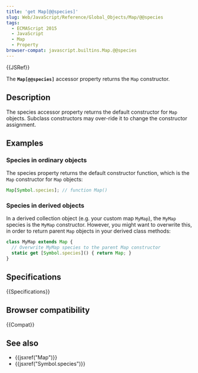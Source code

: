 ```yaml
---
title: 'get Map[@@species]'
slug: Web/JavaScript/Reference/Global_Objects/Map/@@species
tags:
  - ECMAScript 2015
  - JavaScript
  - Map
  - Property
browser-compat: javascript.builtins.Map.@@species
---
```

{{JSRef}}

The **`Map[@@species]`** accessor property returns the `Map` constructor.

## Description

The species accessor property returns the default constructor for `Map` objects.
Subclass constructors may over-ride it to change the constructor assignment.

## Examples

### Species in ordinary objects

The species property returns the default constructor function, which is the
`Map` constructor for `Map` objects:

```js
Map[Symbol.species]; // function Map()
```

### Species in derived objects

In a derived collection object (e.g. your custom map `MyMap`), the `MyMap`
species is the `MyMap` constructor. However, you might want to overwrite this,
in order to return parent `Map` objects in your derived class methods:

```js
class MyMap extends Map {
  // Overwrite MyMap species to the parent Map constructor
  static get [Symbol.species]() { return Map; }
}
```

## Specifications

{{Specifications}}

## Browser compatibility

{{Compat}}

## See also

*   {{jsxref("Map")}}
*   {{jsxref("Symbol.species")}}
